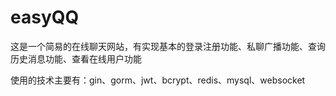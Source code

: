 # easyQQ
这是一个简易的在线聊天网站，有实现基本的登录注册功能、私聊广播功能、查询历史消息功能、查看在线用户功能

使用的技术主要有：gin、gorm、jwt、bcrypt、redis、mysql、websocket
